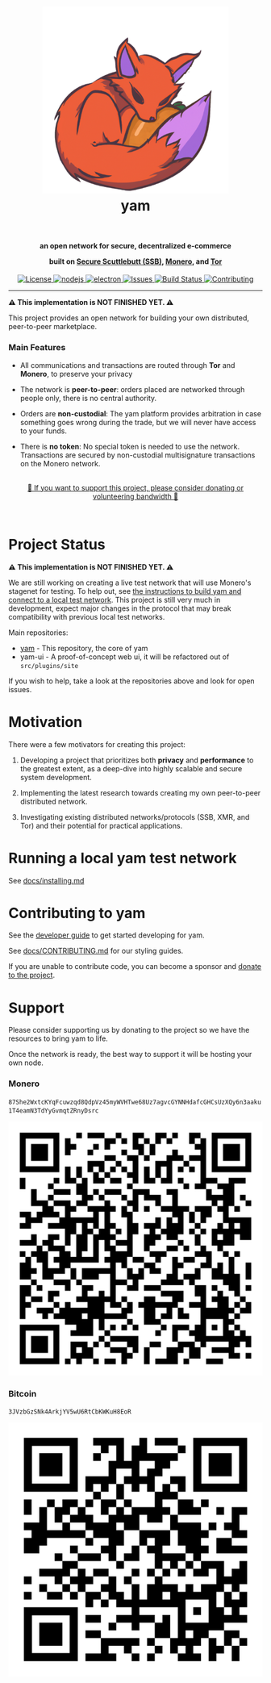 <h1 align="center">
  <a href="https://github.com/ddupont808/yam"><img src="https://raw.githubusercontent.com/ddupont808/yam/main/docs/assets/yam_logo.png" alt="Logo" width="370"></a>
  <br>
  <span>yam</span>
  <br>
  <br>
</h1>

<h4 align="center">
an open network for secure, decentralized e-commerce

built on <a href="https://scuttlebutt.nz/">Secure Scuttlebutt (SSB)</a>, <a href="https://www.getmonero.org/">Monero</a>, and <a href="https://www.torproject.org/">Tor</a>

</h4>

<p align="center">
  <a href="https://github.com/ddupont808/yam/blob/master/LICENSE.txt">
      <img src="https://img.shields.io/badge/license-AGPLv3.0-blue.svg?style=flat" alt="License">
  </a>
  <a href="https://nodejs.org/">
      <img src="https://img.shields.io/badge/nodejs-v16.17.0-blue.svg?style=flat" alt="nodejs">
  </a>
  <a href="https://www.electronjs.org/">
      <img src="https://img.shields.io/badge/electron-v20.0.3-blue.svg?style=flat" alt="electron">
  </a>
  <a href="https://github.com/ddupont808/yam/issues">
    <img src="https://img.shields.io/badge/issues-missing-red?style=flat" alt="Issues">
  </a>
  <a href="https://travis-ci.org/ddupont808/yam">
      <img src="https://img.shields.io/badge/build-missing-red?style=flat" alt="Build Status">
  </a>
  <a href="https://github.com/ddupont808/yam/pulls">
      <img src="https://img.shields.io/badge/contributions-welcome-brightgreen.svg?style=flat" alt="Contributing">
  </a>
</p>

---

**⚠ This implementation is NOT FINISHED YET. ⚠**

This project provides an open network for building your own distributed, peer-to-peer marketplace.

### Main Features

 - All communications and transactions are routed through **Tor** and **Monero**, to preserve your privacy

 - The network is **peer-to-peer**: orders placed are networked through people only, there is no central authority.

 - Orders are **non-custodial**: The yam platform provides arbitration in case something goes wrong during the trade, but we will never have access to your funds.

 - There is **no token**: No special token is needed to use the network. Transactions are secured by non-custodial multisignature transactions on the Monero network.

<p align="center">
<br />
<a href="#roadmap">💜 If you want to support this project, please consider donating or volunteering bandwidth 💜</a>
</p>
<br/>

# Project Status

**⚠ This implementation is NOT FINISHED YET. ⚠**

We are still working on creating a live test network that will use Monero's stagenet for testing. To help out, see [the instructions to build yam and connect to a local test network](https://github.com/ddupont808/yam/blob/main/docs/installing.md). This project is still very much in development, expect major changes in the protocol that may break compatibility with previous local test networks.

Main repositories:
 - [yam](#) - This repository, the core of yam
 - yam-ui - A proof-of-concept web ui, it will be refactored out of `src/plugins/site`

If you wish to help, take a look at the repositories above and look for open issues.

# Motivation

There were a few motivators for creating this project:

 1. Developing a project that prioritizes both **privacy** and **performance** to the greatest extent, as a deep-dive into highly scalable and secure system development.

 2. Implementing the latest research towards creating my own peer-to-peer distributed network.

 3. Investigating existing distributed networks/protocols (SSB, XMR, and Tor) and their potential for practical applications.

# Running a local yam test network

See [docs/installing.md](https://github.com/ddupont808/yam/blob/main/docs/installing.md)

# Contributing to yam

See the [developer guide](https://github.com/ddupont808/yam/blob/main/docs/developer-guide.md) to get started developing for yam.

See [docs/CONTRIBUTING.md](https://github.com/ddupont808/yam/blob/main/docs/CONTRIBUTING.md) for our styling guides.

If you are unable to contribute code, you can become a sponsor and [donate to the project](#support).

# Support

Please consider supporting us by donating to the project so we have the resources to bring yam to life. 

Once the network is ready, the best way to support it will be hosting your own node.

### Monero

`87She2WxtcKYqFcuwzqd8QdpVz45myWVHTwe68Uz7agvcGYNNHdafcGHCsUzXQy6n3aaku1T4eamN3TdYyGvmqtZRnyDsrc`

![](https://raw.githubusercontent.com/ddupont808/yam/main/docs/assets/qrcodexmr.png)

### Bitcoin

`3JVzbGzSNk4ArkjYV5wU6RtCbKWKuH8EoR`

![](https://raw.githubusercontent.com/ddupont808/yam/main/docs/assets/qrcodebtc.png)

<!-- Uncomment this once a live test or prod network is ready -->
<!-- The `yam` project does not use an existing peer-to-peer network, meaning it relies on volunteers like you to donate bandwidth and host the network. **Please consider running an instance of yam on your machine.** This will allow you to help us build a network that is:

 - fast and reliable
 - less centralized
 - more robust against attacks
 - more stable against outages
 - safer for its users

Running a `yam` node does not require running an instance of `monerod`, but if you can also spare the hard drive space, the network would be able to perform proof-of-burn checks much faster if ran people were to run full `monerod` nodes alongside `yam`. -->